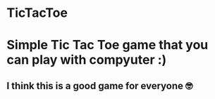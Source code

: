 # TicTacToe

# Simple Tic Tac Toe game that you can play with compyuter :)

## I think this is a good game for everyone 🤓